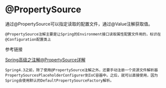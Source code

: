 # @PropertySource

通过@PropertySource可以指定读取的配置文件，通过@Value注解获取值。

`@PropertySource注解主要是让Spring的Environment接口读取属性配置文件用的，标识在@Configuration配置类上`

参考链接

[Spring高级之注解@PropertySource详解](https://blog.csdn.net/qq_40837310/article/details/106587158)

`Spring4.3之前，除了使用@PropertySource注解之外，还要手动注册一个资源文件解析器PropertySourcesPlaceholderConfigurer到IoC容器中。之后，就可以直接使用，因为Spring会使用默认的DefaultPropertySourceFactory解析。`
